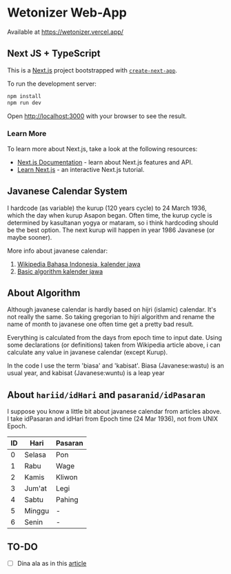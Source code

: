 # Wetonizer Web-App

Available at https://wetonizer.vercel.app/

## Next JS + TypeScript

This is a [Next.js](https://nextjs.org/) project bootstrapped with [`create-next-app`](https://github.com/vercel/next.js/tree/canary/packages/create-next-app).

To run the development server:

```bash
npm install
npm run dev
```

Open [http://localhost:3000](http://localhost:3000) with your browser to see the result.

### Learn More

To learn more about Next.js, take a look at the following resources:

- [Next.js Documentation](https://nextjs.org/docs) - learn about Next.js features and API.
- [Learn Next.js](https://nextjs.org/learn) - an interactive Next.js tutorial.

## Javanese Calendar System

I hardcode (as variable) the kurup (120 years cycle) to 24 March 1936, which the day when kurup Asapon began. Often time, the kurup cycle is determined by kasultanan yogya or mataram, so i think hardcoding should be the best option. The next kurup will happen in year 1986 Javanese (or maybe sooner). 

More info about javanese calendar:
1. [Wikipedia Bahasa Indonesia, kalender jawa](https://id.wikipedia.org/wiki/Kalender_Jawa)
2. [Basic algorithm kalender jawa](http://kalenderimlek.blogspot.com/2017/11/warsa-lambang-dan-windu-dalam-kalender.html)

## About Algorithm
Although javanese calendar is hardly based on hijri (islamic) calendar. It's not really the same. So taking gregorian to hijri algorithm and rename the name of month to javanese one often time get a pretty bad result.

Everything is calculated from the days from epoch time to input date. Using some declarations (or definitions) taken from Wikipedia article above, i can calculate any value in javanese calendar (except Kurup).

In the code I use the term 'biasa' and 'kabisat'. Biasa (Javanese:wastu) is an usual year, and kabisat (Javanese:wuntu) is a leap year

## About `hariid/idHari` and `pasaranid/idPasaran`
I suppose you know a little bit about javanese calendar from articles above. I take idPasaran and idHari from Epoch time (24 Mar 1936), not from UNIX Epoch.

| ID  | Hari   | Pasaran |
| --- | ------ | ------- |
| 0   | Selasa | Pon     |
| 1   | Rabu   | Wage    |
| 2   | Kamis  | Kliwon  |
| 3   | Jum'at | Legi    |
| 4   | Sabtu  | Pahing  |
| 5   | Minggu | -       |
| 6   | Senin  | -       |

## TO-DO
- [ ] Dina ala as in this [article](https://primbonjawa21.blogspot.com/2019/01/dina-ala-twangke-samparwangke.html)